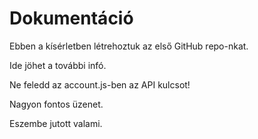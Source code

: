 # Dokumentáció

Ebben a kísérletben létrehoztuk az első GitHub repo-nkat.

Ide jöhet a további infó.

Ne feledd az account.js-ben az API kulcsot!

Nagyon fontos üzenet.


Eszembe jutott valami.
